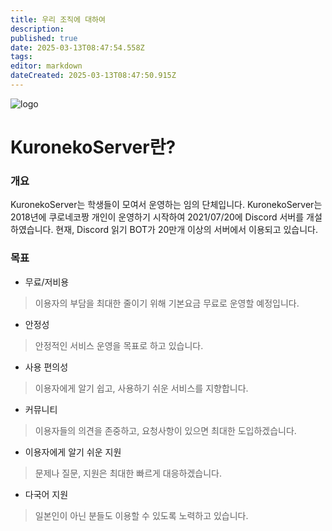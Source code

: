 ```yaml
---
title: 우리 조직에 대하여
description: 
published: true
date: 2025-03-13T08:47:54.558Z
tags: 
editor: markdown
dateCreated: 2025-03-13T08:47:50.915Z
---
```


![logo](https://cdn.krnk.org/kuronekoserver/header.webp)

# KuronekoServer란?
### 개요
KuronekoServer는 학생들이 모여서 운영하는 임의 단체입니다.
KuronekoServer는 2018년에 쿠로네코짱 개인이 운영하기 시작하여 2021/07/20에 Discord 서버를 개설하였습니다.
현재, Discord 읽기 BOT가 20만개 이상의 서버에서 이용되고 있습니다.

### 목표
- 무료/저비용
> 이용자의 부담을 최대한 줄이기 위해 기본요금 무료로 운영할 예정입니다.
- 안정성
> 안정적인 서비스 운영을 목표로 하고 있습니다.
- 사용 편의성
> 이용자에게 알기 쉽고, 사용하기 쉬운 서비스를 지향합니다.
- 커뮤니티
> 이용자들의 의견을 존중하고, 요청사항이 있으면 최대한 도입하겠습니다.
- 이용자에게 알기 쉬운 지원
> 문제나 질문, 지원은 최대한 빠르게 대응하겠습니다.
- 다국어 지원
> 일본인이 아닌 분들도 이용할 수 있도록 노력하고 있습니다.